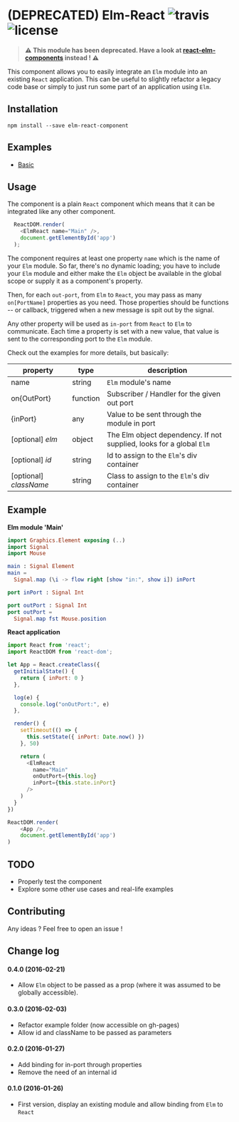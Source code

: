 (DEPRECATED) Elm-React ![travis](https://travis-ci.org/KtorZ/elm-react-component.svg?style=flat-square) ![license](https://img.shields.io/badge/License-MIT-blue.svg?style=flat-square)
=========

> **⚠ This module has been deprecated. Have a look at [react-elm-components](https://github.com/evancz/react-elm-components) instead ! ⚠**

This component allows you to easily integrate an `Elm` module into an existing `React`
application. This can be useful to slightly refactor a legacy code base or simply to just run
some part of an application using `Elm`.

## Installation

```
npm install --save elm-react-component
```

## Examples

- [Basic](http://KtorZ.github.io/elm-react-component/basic/)

## Usage

The component is a plain `React` component which means that it can be integrated like any other
component. 

```js
  ReactDOM.render(
    <ElmReact name="Main" />,
    document.getElementById('app')
  );
```

The component requires at least one property `name` which is the name of your `Elm` module. So
far, there's no dynamic loading; you have to include your `Elm` module and either make the `Elm`
object be available in the global scope or supply it as a component's property.

Then, for each `out-port`, from `Elm` to `React`, you may pass as many `on[PortName]`
properties as you need. Those properties should be functions -- or callback, triggered when a
new message is spit out by the signal. 

Any other property will be used as `in-port` from `React` to `Elm` to communicate. Each time a
property is set with a new value, that value is sent to the corresponding port to the `Elm`
module. 

Check out the examples for more details, but basically:

property               |      type      |     description
-----------------------|----------------|------------------------
name                   | string         | `Elm` module's name
on{OutPort}            | function       | Subscriber / Handler for the given out port
{inPort}               | any            | Value to be sent through the module in port
[optional] *elm*       | object         | The Elm object dependency. If not supplied, looks for a global `Elm`
[optional] *id*        | string         | Id to assign to the `Elm`'s div container
[optional] *className* | string         | Class to assign to the `Elm`'s div container

## Example

**Elm module 'Main'**
```elm
import Graphics.Element exposing (..)
import Signal
import Mouse

main : Signal Element
main =
  Signal.map (\i -> flow right [show "in:", show i]) inPort

port inPort : Signal Int

port outPort : Signal Int
port outPort =
  Signal.map fst Mouse.position
```

**React application**
```js
import React from 'react';
import ReactDOM from 'react-dom';

let App = React.createClass({
  getInitialState() {
    return { inPort: 0 }
  },

  log(e) {
    console.log("onOutPort:", e)
  },

  render() {
    setTimeout(() => {
      this.setState({ inPort: Date.now() })
    }, 50)

    return (
      <ElmReact
        name="Main"
        onOutPort={this.log}
        inPort={this.state.inPort}
      />
    )
  }
})

ReactDOM.render(
    <App />,
    document.getElementById('app')
)
```

## TODO

- Properly test the component
- Explore some other use cases and real-life examples

## Contributing

Any ideas ? Feel free to open an issue ! 

## Change log

#### 0.4.0 (2016-02-21)

- Allow `Elm` object to be passed as a prop (where it was assumed to be globally accessible).

#### 0.3.0 (2016-02-03)

- Refactor example folder (now accessible on gh-pages)
- Allow id and className to be passed as parameters

#### 0.2.0 (2016-01-27)

- Add binding for in-port through properties
- Remove the need of an internal id

#### 0.1.0 (2016-01-26)

- First version, display an existing module and allow binding from `Elm` to `React`
